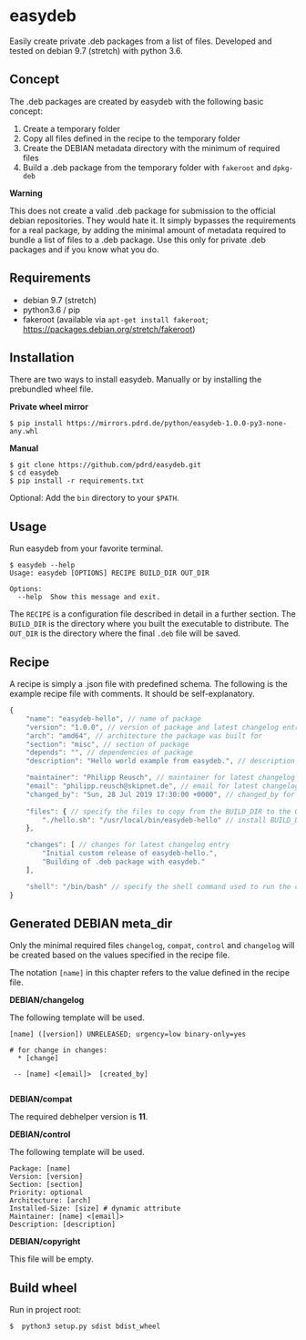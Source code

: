 # easydeb

Easily create private .deb packages from a list of files. Developed and tested on debian 9.7 (stretch) with python 3.6.

## Concept

The .deb packages are created by easydeb with the following basic concept:

1. Create a temporary folder
2. Copy all files defined in the recipe to the temporary folder
3. Create the DEBIAN metadata directory with the minimum of required files
4. Build a .deb package from the temporary folder with `fakeroot` and `dpkg-deb`

**Warning**

This does not create a valid .deb package for submission to the official debian repositories. They would hate it. It simply bypasses the requirements for a real package, by adding the minimal amount of metadata required to bundle a list of files to a .deb package. Use this only for private .deb packages and if you know what you do.

## Requirements

- debian 9.7 (stretch)
- python3.6 / pip
- fakeroot (available via `apt-get install fakeroot`; https://packages.debian.org/stretch/fakeroot)

## Installation

There are two ways to install easydeb. Manually or by installing the prebundled wheel file.

**Private wheel mirror**
```console
$ pip install https://mirrors.pdrd.de/python/easydeb-1.0.0-py3-none-any.whl
```

**Manual**
```console
$ git clone https://github.com/pdrd/easydeb.git
$ cd easydeb
$ pip install -r requirements.txt
```

Optional: Add the `bin` directory to your `$PATH`.

## Usage

Run easydeb from your favorite terminal.

```console
$ easydeb --help
Usage: easydeb [OPTIONS] RECIPE BUILD_DIR OUT_DIR

Options:
  --help  Show this message and exit.
```

The `RECIPE` is a configuration file described in detail in a further section. The `BUILD_DIR` is the directory where you built the executable to distribute. The `OUT_DIR` is the directory where the final `.deb` file will be saved.

## Recipe

A recipe is simply a .json file with predefined schema. The following is the example recipe file with comments. It should be self-explanatory.

```javascript
{
    "name": "easydeb-hello", // name of package
    "version": "1.0.0", // version of package and latest changelog entry
    "arch": "amd64", // architecture the package was built for
    "section": "misc", // section of package
    "depends": "", // dependencies of package
    "description": "Hello world example from easydeb.", // description of package

    "maintainer": "Philipp Reusch", // maintainer for latest changelog entry
    "email": "philipp.reusch@skipnet.de", // email for latest changelog entry
    "changed_by": "Sun, 28 Jul 2019 17:30:00 +0000", // changed_by for latest changelog entry
 
    "files": { // specify the files to copy from the BUILD_DIR to the OUT_DIR
        "./hello.sh": "/usr/local/bin/easydeb-hello" // install BUILD_DIR/hello.sh to /usr/local/bin/easydeb-hello 
    },

    "changes": [ // changes for latest changelog entry
        "Initial custom release of easydeb-hello.",
        "Building of .deb package with easydeb."
    ],

    "shell": "/bin/bash" // specify the shell command used to run the commands
}
```

## Generated DEBIAN meta_dir

Only the minimal required files `changelog`, `compat`, `control` and `changelog` will be created based on the values specified in the recipe file.

The notation `[name]` in this chapter refers to the value defined in the recipe file.

**DEBIAN/changelog**

The following template will be used.

```
[name] ([version]) UNRELEASED; urgency=low binary-only=yes

# for change in changes:
  * [change]

 -- [name] <[email]>  [created_by]


```


**DEBIAN/compat**

The required debhelper version is **11**.

**DEBIAN/control**

The following template will be used.

```
Package: [name]
Version: [version]
Section: [section]
Priority: optional
Architecture: [arch]
Installed-Size: [size] # dynamic attribute
Maintainer: [name] <[email]>
Description: [description]
```

**DEBIAN/copyright**

This file will be empty.

## Build wheel

Run in project root:

```
$  python3 setup.py sdist bdist_wheel
```